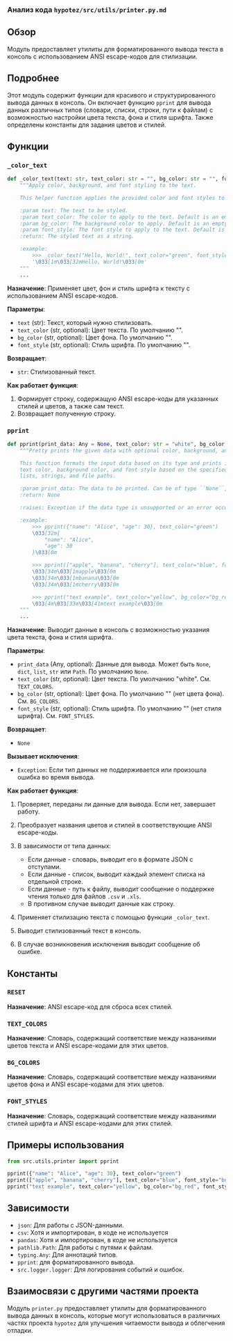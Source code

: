 ### Анализ кода `hypotez/src/utils/printer.py.md`

## Обзор

Модуль предоставляет утилиты для форматированного вывода текста в консоль с использованием ANSI escape-кодов для стилизации.

## Подробнее

Этот модуль содержит функции для красивого и структурированного вывода данных в консоль. Он включает функцию `pprint` для вывода данных различных типов (словари, списки, строки, пути к файлам) с возможностью настройки цвета текста, фона и стиля шрифта. Также определены константы для задания цветов и стилей.

## Функции

### `_color_text`

```python
def _color_text(text: str, text_color: str = "", bg_color: str = "", font_style: str = "") -> str:
    """Apply color, background, and font styling to the text.

    This helper function applies the provided color and font styles to the given text using ANSI escape codes.

    :param text: The text to be styled.
    :param text_color: The color to apply to the text. Default is an empty string, meaning no color.
    :param bg_color: The background color to apply. Default is an empty string, meaning no background color.
    :param font_style: The font style to apply to the text. Default is an empty string, meaning no font style.
    :return: The styled text as a string.

    :example:
        >>> _color_text("Hello, World!", text_color="green", font_style="bold")
        '\033[1m\033[32mHello, World!\033[0m'
    """
    ...
```

**Назначение**:
Применяет цвет, фон и стиль шрифта к тексту с использованием ANSI escape-кодов.

**Параметры**:

*   `text` (str): Текст, который нужно стилизовать.
*   `text_color` (str, optional): Цвет текста. По умолчанию "".
*   `bg_color` (str, optional): Цвет фона. По умолчанию "".
*   `font_style` (str, optional): Стиль шрифта. По умолчанию "".

**Возвращает**:

*   `str`: Стилизованный текст.

**Как работает функция**:

1.  Формирует строку, содержащую ANSI escape-коды для указанных стилей и цветов, а также сам текст.
2.  Возвращает полученную строку.

### `pprint`

```python
def pprint(print_data: Any = None, text_color: str = "white", bg_color: str = "", font_style: str = "") -> None:
    """Pretty prints the given data with optional color, background, and font style.

    This function formats the input data based on its type and prints it to the console. The data is printed with optional 
    text color, background color, and font style based on the specified parameters. The function can handle dictionaries, 
    lists, strings, and file paths.

    :param print_data: The data to be printed. Can be of type ``None``, ``dict``, ``list``, ``str``, or ``Path``.\n    :param text_color: The color to apply to the text. Default is \'white\'. See :ref:`TEXT_COLORS`.\n    :param bg_color: The background color to apply to the text. Default is \'\' (no background color). See :ref:`BG_COLORS`.\n    :param font_style: The font style to apply to the text. Default is \'\' (no font style). See :ref:`FONT_STYLES`.
    :return: None

    :raises: Exception if the data type is unsupported or an error occurs during printing.

    :example:
        >>> pprint({"name": "Alice", "age": 30}, text_color="green")
        \033[32m{
            "name": "Alice",
            "age": 30
        }\033[0m

        >>> pprint(["apple", "banana", "cherry"], text_color="blue", font_style="bold")
        \033[34m\033[1mapple\033[0m
        \033[34m\033[1mbanana\033[0m
        \033[34m\033[1mcherry\033[0m

        >>> pprint("text example", text_color="yellow", bg_color="bg_red", font_style="underline")
        \033[4m\033[33m\033[41mtext example\033[0m
    """
    ...
```

**Назначение**:
Выводит данные в консоль с возможностью указания цвета текста, фона и стиля шрифта.

**Параметры**:

*   `print_data` (Any, optional): Данные для вывода. Может быть `None`, `dict`, `list`, `str` или `Path`. По умолчанию `None`.
*   `text_color` (str, optional): Цвет текста. По умолчанию "white". См. `TEXT_COLORS`.
*   `bg_color` (str, optional): Цвет фона. По умолчанию "" (нет цвета фона). См. `BG_COLORS`.
*   `font_style` (str, optional): Стиль шрифта. По умолчанию "" (нет стиля шрифта). См. `FONT_STYLES`.

**Возвращает**:

*   `None`

**Вызывает исключения**:

*   `Exception`: Если тип данных не поддерживается или произошла ошибка во время вывода.

**Как работает функция**:

1.  Проверяет, переданы ли данные для вывода. Если нет, завершает работу.
2.  Преобразует названия цветов и стилей в соответствующие ANSI escape-коды.
3.  В зависимости от типа данных:

    *   Если данные - словарь, выводит его в формате JSON с отступами.
    *   Если данные - список, выводит каждый элемент списка на отдельной строке.
    *   Если данные - путь к файлу, выводит сообщение о поддержке чтения только для файлов `.csv` и `.xls`.
    *   В противном случае выводит данные как строку.
4.  Применяет стилизацию текста с помощью функции `_color_text`.
5.  Выводит стилизованный текст в консоль.
6.  В случае возникновения исключения выводит сообщение об ошибке.

## Константы

### `RESET`

**Назначение**: ANSI escape-код для сброса всех стилей.

### `TEXT_COLORS`

**Назначение**: Словарь, содержащий соответствие между названиями цветов текста и ANSI escape-кодами для этих цветов.

### `BG_COLORS`

**Назначение**: Словарь, содержащий соответствие между названиями цветов фона и ANSI escape-кодами для этих цветов.

### `FONT_STYLES`

**Назначение**: Словарь, содержащий соответствие между названиями стилей шрифта и ANSI escape-кодами для этих стилей.

## Примеры использования

```python
from src.utils.printer import pprint

pprint({"name": "Alice", "age": 30}, text_color="green")
pprint(["apple", "banana", "cherry"], text_color="blue", font_style="bold")
pprint("text example", text_color="yellow", bg_color="bg_red", font_style="underline")
```

## Зависимости

*   `json`: Для работы с JSON-данными.
*   `csv`:  Хотя и импортирован, в коде не используется
*   `pandas`:  Хотя и импортирован, в коде не используется
*   `pathlib.Path`: Для работы с путями к файлам.
*   `typing.Any`: Для аннотаций типов.
*   `pprint`: для форматированного вывода.
*   `src.logger.logger`: Для логирования событий и ошибок.

## Взаимосвязи с другими частями проекта

Модуль `printer.py` предоставляет утилиты для форматированного вывода данных в консоль, которые могут использоваться в различных частях проекта `hypotez` для улучшения читаемости вывода и облегчения отладки.